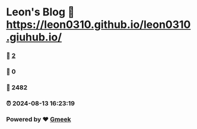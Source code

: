 # Leon's Blog :link: https://leon0310.github.io/leon0310.giuhub.io/ 
### :page_facing_up: [2](https://leon0310.github.io/leon0310.giuhub.io//tag.html) 
### :speech_balloon: 0 
### :hibiscus: 2482 
### :alarm_clock: 2024-08-13 16:23:19 
### Powered by :heart: [Gmeek](https://github.com/Meekdai/Gmeek)

